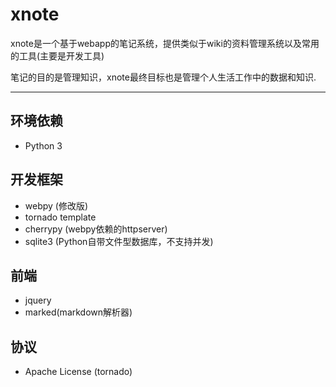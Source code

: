 # xnote

xnote是一个基于webapp的笔记系统，提供类似于wiki的资料管理系统以及常用的工具(主要是开发工具)

笔记的目的是管理知识，xnote最终目标也是管理个人生活工作中的数据和知识.

-----
## 环境依赖

- Python 3

## 开发框架

- webpy (修改版)
- tornado template
- cherrypy (webpy依赖的httpserver)
- sqlite3 (Python自带文件型数据库，不支持并发)

## 前端

- jquery
- marked(markdown解析器)

## 协议

- Apache License (tornado)
